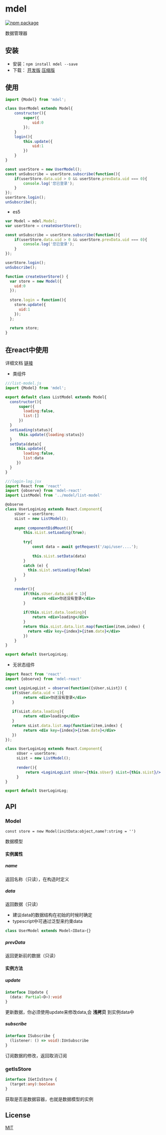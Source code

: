 # mdel
[![npm package](https://img.shields.io/npm/v/mdel.svg?style=flat-square)](https://www.npmjs.org/package/mdel)

数据管理器

## 安装

* 安装：`npm install mdel --save`
* 下载：
  [开发版](https://github.com/yujingwyh/mdel/blob/master/umd/mdel.js) 
  [压缩版](https://github.com/yujingwyh/mdel/blob/master/umd/mdel.min.js)

## 使用

```javascript
import {Model} from 'mdel';

class UserModel extends Model{
    constructor(){
        super({
            uid:0
        });
    }
    login(){
        this.update({
            uid:1
        })
    }
}

const userStore = new UserModel();
const unSubscribe = userStore.subscribe(function(){
    if(userStore.data.uid > 0 && userStore.prevData.uid === 0){
        console.log('您已登录');
    }
});
userStore.login();
unSubscribe();

```

* es5
```javascript
var Model = mdel.Model;
var userStore = createUserStore();

const unSubscribe = userStore.subscribe(function(){
    if(userStore.data.uid > 0 && userStore.prevData.uid === 0){
        console.log('您已登录');
    }
});

userStore.login();
unSubscribe();

function createUserStore() {
  var store = new Model({
    uid:0
  });
  
  store.login = function(){
    store.update({
      uid:1
    });
  };
  
  return store;
}
```

## 在react中使用

详细文档 [链接](https://github.com/mdeljs/mdel-react)

* 类组件

```jsx harmony
///list-model.js
import {Model} from 'mdel';

export default class ListModel extends Model{
  constructor(){
      super({
        loading:false,
        list:[]
      })
  }
  setLoading(status){
      this.update({loading:status})
  }
  setData(data){
     this.update({
        loading:false,
        list:data
     }) 
  }  
}

///login-log.jsx
import React from 'react'
import {observe} from 'mdel-react'
import ListModel from '../model/list-model'

@observe
class UserLoginLog extends React.Component{
    sUser = userStore;
    sList = new ListModel();
    
    async componentDidMount(){
        this.sList.setLoading(true);
        
        try{
            const data = await getRequest('/api/user....');
            
            this.sList.setData(data)
        }
        catch (e) {
          this.sList.setLoading(false)
        }
    }
    
    render(){
        if(this.sUser.data.uid < 1){
            return <div>你还没有登录</div>
        }
        
        if(this.sList.data.loading){
            return <div>loading</div>
        }
        return this.sList.data.list.map(function(item,index) {
          return <div key={index}>{item.date}</div>
        })
    }
}

export default UserLoginLog;

```

* 无状态组件

```jsx harmony
import React from 'react'
import {observe} from 'mdel-react'

const LoginLogList = observe(function({sUser,sList}) {
   if(sUser.data.uid < 1){
        return <div>你还没有登录</div>
   }
   
   if(sList.data.loading){
        return <div>loading</div>
   }     
   return sList.data.list.map(function(item,index) {
        return <div key={index}>{item.date}</div>
   })
});

class UserLoginLog extends React.Component{
     sUser = userStore;
     sList = new ListModel();
     
     render(){
         return <LoginLogList sUser={this.sUser} sList={this.sList}/>
     }
}

export default UserLoginLog;
```

## API

### Model

`const store = new Model(initData:object,name?:string = '')`

数据模型

#### 实例属性

##### name
返回名称（只读），在构造时定义

##### data
返回数据（只读）

* 建议data的数据结构在初始的时候时确定
* typescript中可通过泛型来约束data  
```typescript
class UserModel extends Model<IData>{}
```

##### prevData
返回更新前的数据（只读）

#### 实例方法

##### update

```typescript
interface IUpdate {
  (data: Partial<D>):void
}
```

更新数据，你必须使用update来修改data,会 **浅拷贝** 到实例data中

##### subscribe

```typescript
interface ISubscribe {
  (listener: () => void):IUnSubscribe
}
```

订阅数据的修改，返回取消订阅



### getIsStore

```typescript
interface IGetIsStore {
  (target:any):boolean
}
```

获取是否是数据容器，也就是数据模型的实例

## License

[MIT](http://opensource.org/licenses/MIT)
